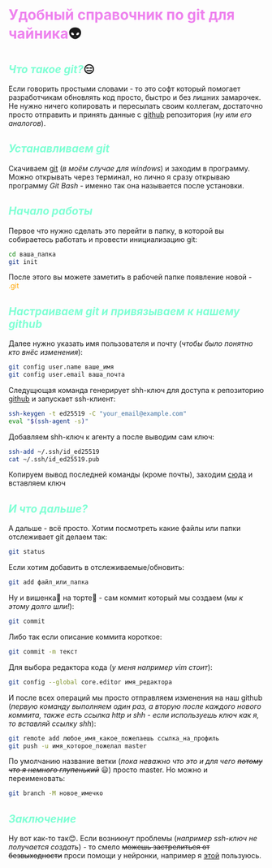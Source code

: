#  <span style = "color: violet;">Удобный справочник по git для чайника</span>👽  
##  <span style = "color: aquamarine;">*Что такое git?*</span>😑  
Если говорить простыми словами - то это софт который помогает разработчикам обновлять код просто, быстро и без лишних замарочек. Не нужно ничего копировать и пересылать своим коллегам, достаточно просто отправить и принять данные с [github](https://github.com/) репозитория (*ну или его аналогов*).  

## <span style = "color: aquamarine;">*Устанавливаем git*</span>  
Скачиваем [git](https://git-scm.com/) (*в моём случае для windows*) и заходим в программу. Можно открывать через терминал, но лично я сразу открываю программу *Git Bash* - именно так она называется после установки.  

##  <span style = "color: aquamarine;">*Начало работы*</span>
Первое что нужно сделать это перейти в папку, в которой вы собираетесь работать и провести инициализацию git:
```Bash
cd ваша_папка
git init
```
После этого вы можете заметить в рабочей папке появление новой - <span style = "color: orange;">.git</span>  

##  <span style = "color: aquamarine;">*Настраиваем git и привязываем к нашему github*</span>
Далее нужно указать имя пользователя и почту (*чтобы было понятно кто внёс изменения*):
```Bash
git config user.name ваше_имя
git config user.email ваша_почта
```
Следущющая команда генерирует shh-ключ для доступа к репозиторию [github](https://github.com/) и запускает ssh-клиент:
```Bash
ssh-keygen -t ed25519 -C "your_email@example.com"
eval "$(ssh-agent -s)"
```
Добавляем shh-ключ к агенту а после выводим сам ключ:
```Bash
ssh-add ~/.ssh/id_ed25519
cat ~/.ssh/id_ed25519.pub
```
Копируем вывод последней команды (кроме почты), заходим [сюда](https://github.com/settings/keys) и вставляем ключ

##  <span style = "color: aquamarine;">*И что дальше?*</span>
А дальше - всё просто. Хотим посмотреть какие файлы или папки отслеживает git делаем так:
```Bash
git status
```
Если хотим добавить в отслеживаемые/обновить:
```Bash
git add файл_или_папка
```
Ну и вишенка🍒 на торте🎂 - сам коммит который мы создаем (*мы к этому долго шли!*):
```Bash
git commit
```
Либо так если описание коммита короткое:
```Bash
git commit -m текст
```
Для выбора редактора кода (*у меня например vim стоит*):
```Bash
git config --global core.editor имя_редактора
```
И после всех операций мы просто отправляем изменения на наш github (*первую команду выполняем один раз, а вторую после каждого нового коммита, также есть ссылка http и shh - если используешь ключ как я, то вставляй ссылку shh*):
```Bash
git remote add любое_имя_какое_пожелаешь ссылка_на_профиль
git push -u имя_которое_пожелал master
```
По умолчанию название ветки (*пока неважно что это и для чего* *~~потому что я немного глупенький~~*	😃) просто master. Но можно и переименовать:
```Bash
git branch -M новое_имечко
```  

##  <span style = "color: aquamarine;">*Заключение*</span>
Ну вот как-то так😊. Если возникнут проблемы (*например ssh-ключ не получается создать*) - то смело ~~можешь застрелиться от безвыходности~~ проси помощи у нейронки, например я [этой](https://chadgpt.ru/) пользуюсь. 